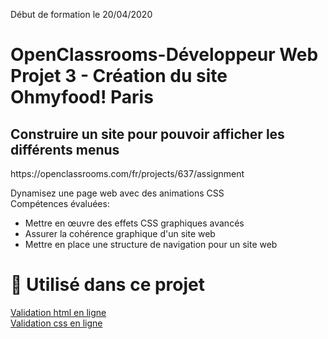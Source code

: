 Début de formation le 20/04/2020

<H1>OpenClassrooms-Développeur Web
<br>Projet 3 - Création du site Ohmyfood! Paris</H1>

<h2>Construire un site pour pouvoir afficher les différents menus</h2>
https://openclassrooms.com/fr/projects/637/assignment

Dynamisez une page web avec des animations CSS<br>
Compétences évaluées:
- Mettre en œuvre des effets CSS graphiques avancés
- Assurer la cohérence graphique d'un site web
- Mettre en place une structure de navigation pour un site web

# 🔨 Utilisé dans ce projet




[Validation html en ligne]([./blob/master/01%20-%20Projet%20et%20validations/Validation%20html.png](https://validator.w3.org/nu/?showsource=yes&showoutline=yes&showimagereport=yes&checkerrorpages=yes&useragent=Validator.nu%2FLV+http%3A%2F%2Fvalidator.w3.org%2Fservices&acceptlanguage=&doc=https%3A%2F%2Fthierry-laval.github.io%2FOhmyfood%2F))
<br>
[Validation css en ligne]([./blob/master/01%20-%20Projet%20et%20validations/Validation%20css.png](https://jigsaw.w3.org/css-validator/validator?uri=https%3A%2F%2Fthierry-laval.github.io%2FOhmyfood%2F&profile=css3svg&usermedium=all&warning=1&vextwarning=&lang=fr))
